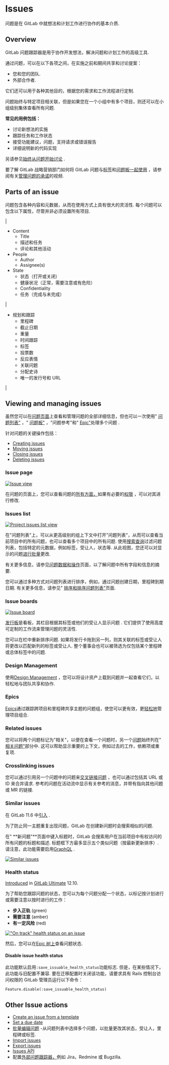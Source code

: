 # Issues[](#issues "Permalink")

问题是在 GitLab 中就想法和计划工作进行协作的基本介质.

## Overview[](#overview "Permalink")

GitLab 问题跟踪器是用于协作开发想法，解决问题和计划工作的高级工具.

通过问题，可以在以下各项之间，在实施之前和期间共享和讨论提案：

*   您和您的团队.
*   外部合作者.

它们还可以用于各种其他目的，根据您的需求和工作流程进行定制.

问题始终与特定项目相关联，但是如果您在一个小组中有多个项目，则还可以在小组级别集体查看所有问题.

**常见的用例包括：**

*   讨论新想法的实施
*   跟踪任务和工作状态
*   接受功能建议，问题，支持请求或错误报告
*   详细说明新的代码实现

另请参见[始终从问题开始讨论](https://about.gitlab.com/blog/2016/03/03/start-with-an-issue/) .

要了解 GitLab 战略营销部门如何将 GitLab 问题与[标签](../labels.html)和[问题板一起使用](../issue_board.html) ，请参阅有关[管理问题的承诺](https://www.youtube.com/watch?v=cuIHNintg1o&t=3)的视频.

## Parts of an issue[](#parts-of-an-issue "Permalink")

问题包含各种内容和元数据，从而在使用方式上具有很大的灵活性. 每个问题可以包含以下属性，尽管并非必须设置所有项目.

| 

*   Content
    *   Title
    *   描述和任务
    *   评论和其他活动
*   People
    *   Author
    *   Assignee(s)
*   State
    *   状态（打开或关闭）
    *   健康状况（正常，需要注意或有危险）
    *   Confidentiality
    *   任务（完成与未完成）

 | 

*   规划和跟踪
    *   里程碑
    *   截止日期
    *   重量
    *   时间跟踪
    *   标签
    *   投票数
    *   反应表情
    *   关联问题
    *   分配史诗
    *   唯一的发行号和 URL

 |

## Viewing and managing issues[](#viewing-and-managing-issues "Permalink")

虽然您可以在[问题页面](#issue-page)上查看和管理问题的全部详细信息，但也可以一次使用" [问题列表"](#issues-list) ，" [问题板"](#issue-boards) ，"问题参考"和" [Epic"](#epics-premium)处理多个问题 .

针对问题的关键操作包括：

*   [Creating issues](managing_issues.html#create-a-new-issue)
*   [Moving issues](managing_issues.html#moving-issues)
*   [Closing issues](managing_issues.html#closing-issues)
*   [Deleting issues](managing_issues.html#deleting-issues)

### Issue page[](#issue-page "Permalink")

[![Issue view](img/a15f0b2964d7094b019c5c33425ba75b.png)](img/issues_main_view.png)

在问题的页面上，您可以查看问题的[所有方面，](issue_data_and_actions.html)如果有必要的[权限](../../permissions.html) ，可以对其进行修改.

### Issues list[](#issues-list "Permalink")

[![Project issues list view](img/854d722d9976d5b36956ddbe41ceae48.png)](img/project_issues_list_view.png)

在"问题列表"上，可以从更高级别的组上下文中打开"问题列表"，从而可以查看当前项目中的所有问题，也可以查看多个项目中的所有问题. 使用[搜索查询](../../search/index.html#filtering-issue-and-merge-request-lists)过滤问题列表，包括特定的元数据，例如标签，受让人，状态等. 从此视图，您还可以对显示的问题[进行批量](../bulk_editing.html)更改.

有关更多信息，请参见[问题数据和操作](issue_data_and_actions.html)页面，以了解问题中所有字段和信息的摘要.

您可以通过多种方式对问题列表进行排序，例如，通过问题创建日期，里程碑到期日期. 有关更多信息，请参见" [排序和排序问题列表"](sorting_issue_lists.html)页面.

### Issue boards[](#issue-boards "Permalink")

[![Issue board](img/fd79e7dae86040d6e1249793ae0b1502.png)](img/issue_board.png)

[发行板](../issue_board.html)是看板，其栏目根据其标签或他们的受让人显示问题 . 它们提供了使用高度可定制的工作流来管理问题的灵活性.

您可以在栏中重新排序问题. 如果将发行卡拖到另一列，则其关联的标签或受让人将更改以匹配新列的标签或受让人. 整个董事会也可以被筛选为仅包括某个里程碑或总体标签中的问题.

### Design Management[](#design-management "Permalink")

使用[Design Management](design_management.html) ，您可以将设计资产上载到问题并一起查看它们，以轻松地与团队共享和协作.

### Epics[](#epics-premium "Permalink")

[Epics](../../group/epics/index.html)通过跟踪跨项目和里程碑共享主题的问题组，使您可以更有效，更[轻松地](../../group/epics/index.html)管理项目组合.

### Related issues[](#related-issues-starter "Permalink")

您可以将两个问题标记为"相关"，以便在查看一个问题时，另一个[问题](related_issues.html)始终列在" [相关问题"](related_issues.html)部分中. 这可以帮助显示重要的上下文，例如过去的工作，依赖项或重复项.

### Crosslinking issues[](#crosslinking-issues "Permalink")

您可以通过引用另一个问题中的问题来[交叉链接问题](crosslinking_issues.html) ，也可以通过包括其 URL 或 ID 来合并请求. 参考的问题在活动流中显示有关参考的消息，并带有指向其他问题或 MR 的链接.

### Similar issues[](#similar-issues "Permalink")

在 GitLab 11.6 中[引入](https://gitlab.com/gitlab-org/gitlab-foss/-/merge_requests/22866) .

为了防止同一主题重复出现问题，GitLab 在创建新问题时会搜索相似的问题.

在" **新问题"**页面中键入标题时，GitLab 会搜索用户在当前项目中有权访问的所有问题的标题和描述. 标题框下方最多显示五个类似问题（按最新更新排序）. 请注意，此功能需要启用[GraphQL](../../../api/graphql/index.html) .

[![Similar issues](img/95882a4976be6b95971ad0011fcd7617.png)](img/similar_issues.png)

### Health status[](#health-status-ultimate "Permalink")

[Introduced](https://gitlab.com/gitlab-org/gitlab/-/issues/36427) in [GitLab Ultimate](https://about.gitlab.com/pricing/) 12.10.

为了帮助您跟踪问题的状态，您可以为每个问题分配一个状态，以标记按计划进行或需要注意以按时进行的工作：

*   **步入正轨** (green)
*   **需要注意** (amber)
*   **有一定风险** (red)

[!["On track" health status on an issue](img/8308fbab7a41e24cad0bf6c358863ae3.png)](img/issue_health_status_dropdown_v12_10.png)

然后，您可以在[Epic 树上](../../group/epics/index.html#issue-health-status-in-epic-tree-ultimate)查看问题状态.

#### Disable issue health status[](#disable-issue-health-status "Permalink")

此功能默认启用`:save_issuable_health_status`功能标志. 但是，在某些情况下，此功能与旧配置不兼容. 要在迁移配置时关闭该功能，请要求具有 Rails 控制台访问权限的 GitLab 管理员运行以下命令：

```
Feature.disable(:save_issuable_health_status) 
```

## Other Issue actions[](#other-issue-actions "Permalink")

*   [Create an issue from a template](../../project/description_templates.html#using-the-templates)
*   [Set a due date](due_dates.html)
*   [批量编辑问题](../bulk_editing.html) -从问题列表中选择多个问题，以批量更改其状态，受让人，里程碑或标签.
*   [Import issues](csv_import.html)
*   [Export issues](csv_export.html)
*   [Issues API](../../../api/issues.html)
*   配置[外部问题跟踪器，](../../../integration/external-issue-tracker.html)例如 Jira，Redmine 或 Bugzilla.